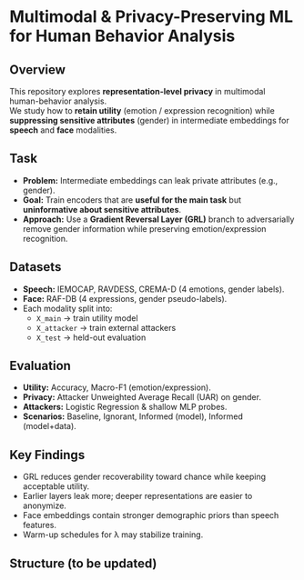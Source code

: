 # Multimodal & Privacy-Preserving ML for Human Behavior Analysis

## Overview
This repository explores **representation-level privacy** in multimodal human-behavior analysis.  
We study how to **retain utility** (emotion / expression recognition) while **suppressing sensitive attributes** (gender) in intermediate embeddings for **speech** and **face** modalities.

## Task
- **Problem:** Intermediate embeddings can leak private attributes (e.g., gender).  
- **Goal:** Train encoders that are **useful for the main task** but **uninformative about sensitive attributes**.  
- **Approach:** Use a **Gradient Reversal Layer (GRL)** branch to adversarially remove gender information while preserving emotion/expression recognition.

## Datasets
- **Speech:** IEMOCAP, RAVDESS, CREMA-D (4 emotions, gender labels).  
- **Face:** RAF-DB (4 expressions, gender pseudo-labels).  
- Each modality split into:  
  - `X_main` → train utility model  
  - `X_attacker` → train external attackers  
  - `X_test` → held-out evaluation  

## Evaluation
- **Utility:** Accuracy, Macro-F1 (emotion/expression).  
- **Privacy:** Attacker Unweighted Average Recall (UAR) on gender.  
- **Attackers:** Logistic Regression & shallow MLP probes.  
- **Scenarios:** Baseline, Ignorant, Informed (model), Informed (model+data).

## Key Findings
- GRL reduces gender recoverability toward chance while keeping acceptable utility.  
- Earlier layers leak more; deeper representations are easier to anonymize.  
- Face embeddings contain stronger demographic priors than speech features.  
- Warm-up schedules for λ may stabilize training.

## Structure (to be updated)
